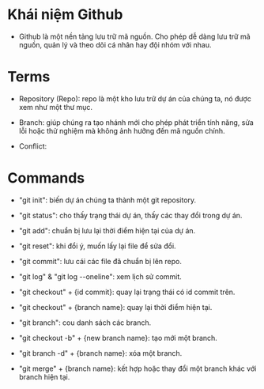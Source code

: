 # Khái niệm Github
- Github là một nền tảng lưu trữ mã nguồn. Cho phép dễ dàng lưu trữ mã nguồn, quản lý và theo dõi cá nhân hay đội nhóm với nhau.

# Terms
- Repository (Repo): repo là một kho lưu trữ dự án của chúng ta, nó được xem như một thư mục.

- Branch: giúp chúng ra tạo nhánh mới cho phép phát triển tính năng, sửa lỗi hoặc thử nghiệm mà không ảnh hưởng đến mã nguồn chính.

- Conflict: 

# Commands
- "git init": biến dự án chúng ta thành một git repository.
- "git status": cho thấy trạng thái dự án, thấy các thay đổi trong dự án.
- "git add": chuẩn bị lưu lại thời điểm hiện tại của dự án.
- "git reset": khi đổi ý, muốn lấy lại file để sửa đổi.
- "git commit": lưu cái các file đã chuẩn bị lên repo.

- "git log" & "git log --oneline": xem lịch sử commit.
- "git checkout" + {id commit}: quay lại trạng thái có id commit trên.
- "git checkout" + {branch name}: quay lại thời điểm hiện tại.

- "git branch": cou danh sách các branch.
- "git checkout -b" + {new branch name}: tạo mới một branch.
- "git branch -d" + {branch name}: xóa một branch.

- "git merge" + {branch name}: kết hợp hoặc thay đổi một branch khác với branch hiện tại.
